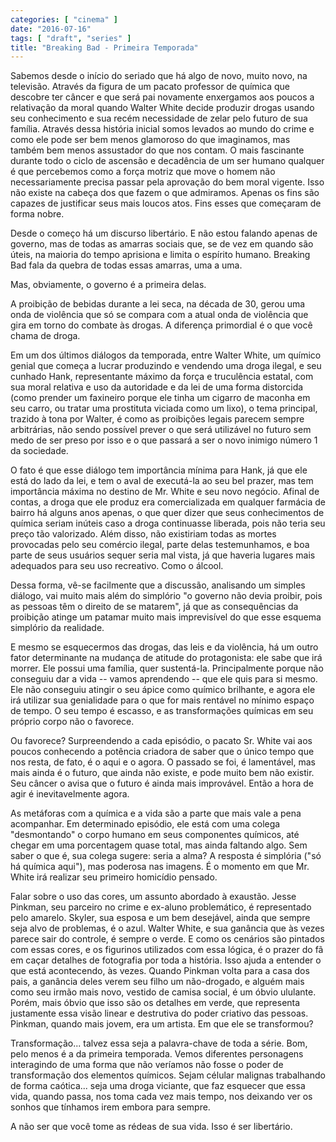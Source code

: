 ```yaml
---
categories: [ "cinema" ]
date: "2016-07-16"
tags: [ "draft", "series" ]
title: "Breaking Bad - Primeira Temporada"
---
```

Sabemos desde o início do seriado que há algo de novo, muito novo, na
televisão. Através da figura de um pacato professor de química que
descobre ter câncer e que será pai novamente enxergamos aos poucos
a relativação da moral quando Walter White decide produzir drogas
usando seu conhecimento e sua recém necessidade de zelar pelo futuro
de sua família. Através dessa história inicial somos levados ao mundo
do crime e como ele pode ser bem menos glamoroso do que imaginamos, mas
também bem menos assustador do que nos contam. O mais fascinante durante
todo o ciclo de ascensão e decadência de um ser humano qualquer é que
percebemos como a força motriz que move o homem não necessariamente
precisa passar pela aprovação do bem moral vigente. Isso não existe
na cabeça dos que fazem o que admiramos. Apenas os fins são capazes
de justificar seus mais loucos atos. Fins esses que começaram de forma
nobre.

Desde o começo há um discurso libertário. E não estou falando
apenas de governo, mas de todas as amarras sociais que, se de vez em
quando são úteis, na maioria do tempo aprisiona e limita o espírito
humano. Breaking Bad fala da quebra de todas essas amarras, uma a uma.

Mas, obviamente, o governo é a primeira delas.

A proibição de bebidas durante a lei seca, na década de 30, gerou uma
onda de violência que só se compara com a atual onda de violência
que gira em torno do combate às drogas. A diferença primordial é o
que você chama de droga.

Em um dos últimos diálogos da temporada, entre Walter White, um químico
genial que começa a lucrar produzindo e vendendo uma droga ilegal, e seu
cunhado Hank, representante máximo da força e truculência estatal, com
sua moral relativa e uso da autoridade e da lei de uma forma distorcida
(como prender um faxineiro porque ele tinha um cigarro de maconha em seu
carro, ou tratar uma prostituta viciada como um lixo), o tema principal,
trazido à tona por Walter, é como as proibições legais parecem sempre
arbitrárias, não sendo possível prever o que será utilizável no
futuro sem medo de ser preso por isso e o que passará a ser o novo
inimigo número 1 da sociedade.

O fato é que esse diálogo tem importância mínima para Hank, já
que ele está do lado da lei, e tem o aval de executá-la ao seu bel
prazer, mas tem importância máxima no destino de Mr. White e seu novo
negócio. Afinal de contas, a droga que ele produz era comercializada em
qualquer farmácia de bairro há alguns anos apenas, o que quer dizer que
seus conhecimentos de química seriam inúteis caso a droga continuasse
liberada, pois não teria seu preço tão valorizado. Além disso, não
existiriam todas as mortes provocadas pelo seu comércio ilegal, parte
delas testemunhamos, e boa parte de seus usuários sequer seria mal vista,
já que haveria lugares mais adequados para seu uso recreativo. Como o
álcool.

Dessa forma, vê-se facilmente que a discussão, analisando um simples
diálogo, vai muito mais além do simplório "o governo não devia
proibir, pois as pessoas têm o direito de se matarem", já que as
consequências da proibição atinge um patamar muito mais imprevisível
do que esse esquema simplório da realidade.

E mesmo se esquecermos das drogas, das leis e da violência, há um outro
fator determinante na mudança de atitude do protagonista: ele sabe que
irá morrer. Ele possui uma família, quer sustentá-la. Principalmente
porque não conseguiu dar a vida -- vamos aprendendo -- que ele quis
para si mesmo. Ele não conseguiu atingir o seu ápice como químico
brilhante, e agora ele irá utilizar sua genialidade para o que for
mais rentável no mínimo espaço de tempo. O seu tempo é escasso,
e as transformações químicas em seu próprio corpo não o favorece.

Ou favorece? Surpreendendo a cada episódio, o pacato Sr. White vai
aos poucos conhecendo a potência criadora de saber que o único
tempo que nos resta, de fato, é o aqui e o agora. O passado se foi,
é lamentável, mas mais ainda é o futuro, que ainda não existe, e
pode muito bem não existir. Seu câncer o avisa que o futuro é ainda
mais improvável. Então a hora de agir é inevitavelmente agora.

As metáforas com a química e a vida são a parte que mais vale a
pena acompanhar. Em determinado episódio, ele está com uma colega
"desmontando" o corpo humano em seus componentes químicos, até chegar
em uma porcentagem quase total, mas ainda faltando algo. Sem saber o que
é, sua colega sugere: seria a alma? A resposta é simplória ("só há
química aqui"), mas poderosa nas imagens. É o momento em que Mr. White
irá realizar seu primeiro homicídio pensado.

Falar sobre o uso das cores, um assunto abordado à exaustão. Jesse
Pinkman, seu parceiro no crime e ex-aluno problemático, é representado
pelo amarelo. Skyler, sua esposa e um bem desejável, ainda que sempre
seja alvo de problemas, é o azul. Walter White, e sua ganância
que às vezes parece sair do controle, é sempre o verde. E como os
cenários são pintados com essas cores, e os figurinos utilizados com
essa lógica, é o prazer do fã em caçar detalhes de fotografia por
toda a história. Isso ajuda a entender o que está acontecendo, às
vezes. Quando Pinkman volta para a casa dos pais, a ganância deles
verem seu filho um não-drogado, e alguém mais como seu irmão mais
novo, vestido de camisa social, é um óbvio ululante. Porém, mais
óbvio que isso são os detalhes em verde, que representa justamente
essa visão linear e destrutiva do poder criativo das pessoas. Pinkman,
quando mais jovem, era um artista. Em que ele se transformou?

Transformação... talvez essa seja a palavra-chave de toda a série. Bom,
pelo menos é a da primeira temporada. Vemos diferentes personagens
interagindo de uma forma que não veríamos não fosse o poder de
transformação dos elementos químicos. Sejam célular malignas
trabalhando de forma caótica... seja uma droga viciante, que faz
esquecer que essa vida, quando passa, nos toma cada vez mais tempo,
nos deixando ver os sonhos que tínhamos irem embora para sempre.

A não ser que você tome as rédeas de sua vida. Isso é ser
libertário.
